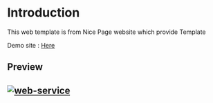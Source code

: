 <h1>Introduction</h1>

This web template is from Nice Page website which provide Template


Demo site : <a href="https://sleepy-kare-b1400e.netlify.app/">Here</a>

<h2> Preview <h2>

<a href="https://ibb.co/0sjf3Nd"><img alt="web-service" src="https://i.ibb.co/RjpCWnV/web-service.png"/></a>
